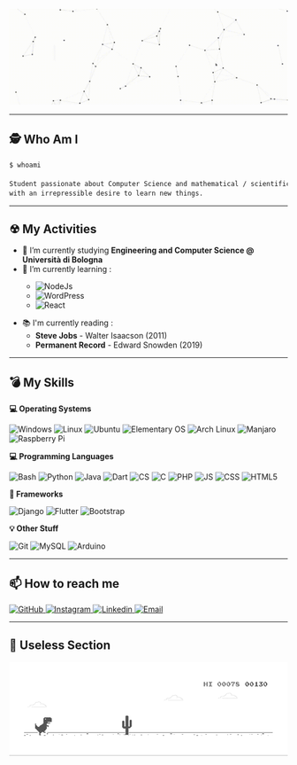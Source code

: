 <a href="https://alessandromazzoli.codes"><img src="https://github.com/alemazzo/alemazzo/blob/main/cutted.gif" alt="presentation"/></a>


<!--![image](https://github.com/alemazzo/alemazzo/blob/main/presentation.gif)-->

----

## 🕵 Who Am I

  ```bash
  $ whoami
  
  Student passionate about Computer Science and mathematical / scientific subjects 
  with an irrepressible desire to learn new things. 
  ```
  
---

## ☢ My Activities

- 🔭 I’m currently studying **Engineering and Computer Science @ Università di Bologna**
- 🌱 I’m currently learning : <p>
  <ul>
  <li>  <img alt="NodeJs" src="https://img.shields.io/badge/-NodeJS-339933?style=for-the-badge&logo=node.js&logoColor=white" /> </li>
  <li>  <img alt="WordPress" src="https://img.shields.io/badge/-WordPress-21759B?style=for-the-badge&logo=wordpress&logoColor=white" /> </li>
  <li>  <img alt="React" src="https://img.shields.io/badge/-React-61DAFB?style=for-the-badge&logo=react&logoColor=black" /> </li>
  </ul>
  </p>
- 📚 I'm currently reading : 
  <ul>
    <li> <b>Steve Jobs</b> - Walter Isaacson (2011)</li>
  <li> <b>Permanent Record</b> - Edward Snowden (2019) </li>
  </ul>
  

----

## 💣 My Skills

  
  <b> 💻 Operating Systems </b> <br> 
  <p>
  <img alt="Windows" src="https://img.shields.io/badge/-Winzoz-0078D6?style=for-the-badge&logo=windows&logoColor=white" />
  <img alt="Linux" src="https://img.shields.io/badge/-Linux-FCC624?style=for-the-badge&logo=linux&logoColor=black" />
  <img alt="Ubuntu" src="https://img.shields.io/badge/-Ubuntu-E95420?style=for-the-badge&logo=ubuntu&logoColor=white" />
  <img alt="Elementary OS" src="https://img.shields.io/badge/-Elementary-64BAFF?style=for-the-badge&logo=elementary&logoColor=black" />
  <img alt="Arch Linux" src="https://img.shields.io/badge/-Arch Linux-1793D1?style=for-the-badge&logo=arch-linux&logoColor=white" />
  <img alt="Manjaro" src="https://img.shields.io/badge/-Manjaro-35BF5C?style=for-the-badge&logo=manjaro&logoColor=white" />
  <img alt="Raspberry Pi" src="https://img.shields.io/badge/-Raspberry Pi-C51A4A?style=for-the-badge&logo=raspberry-pi&logoColor=white" />
  </p>
  
  <b> 💻 Programming Languages </b> <br>
  <p>
    <img alt="Bash" src="https://img.shields.io/badge/-Bash-4EAA25?style=for-the-badge&logo=gnu-bash&logoColor=white" />
    <img alt="Python" src="https://img.shields.io/badge/-Python-3776AB?style=for-the-badge&logo=python&logoColor=white" />
    <img alt="Java" src="https://img.shields.io/badge/-Java-007396?style=for-the-badge&logo=java&logoColor=white" />
    <img alt="Dart" src="https://img.shields.io/badge/-Dart-0175C2?style=for-the-badge&logo=dart&logoColor=white" />
    <img alt="CS" src="https://img.shields.io/badge/-C %23-239120?style=for-the-badge&logo=c-sharp&logoColor=white" />
    <img alt="C" src="https://img.shields.io/badge/-Ansi C-A8B9CC?style=for-the-badge&logo=c&logoColor=black" />
    <img alt="PHP" src="https://img.shields.io/badge/-PHP-777BB4?style=for-the-badge&logo=php&logoColor=black" />
    <img alt="JS" src="https://img.shields.io/badge/-JavaScript-F7DF1E?style=for-the-badge&logo=javascript&logoColor=white" />
    <img alt="CSS" src="https://img.shields.io/badge/-CSS-1572B6?style=for-the-badge&logo=css3&logoColor=white" />  
    <img alt="HTML5" src="https://img.shields.io/badge/-HTML5-E34F26?style=for-the-badge&logo=html5&logoColor=white" />
  </p>
  
  <b> 🔮 Frameworks </b> <br>
  <p>
    <img alt="Django" src="https://img.shields.io/badge/-Django-092E20?style=for-the-badge&logo=django&logoColor=white" />
    <img alt="Flutter" src="https://img.shields.io/badge/-Flutter-02569B?style=for-the-badge&logo=flutter&logoColor=white" />
    <img alt="Bootstrap" src="https://img.shields.io/badge/-Bootstrap-563D7C?style=for-the-badge&logo=bootstrap&logoColor=white" />
  </p>
  
  <b> 💡 Other Stuff </b> <br>
  <p>
    <img alt="Git" src="https://img.shields.io/badge/-Git-F05032?style=for-the-badge&logo=Git&logoColor=white" />
    <img alt="MySQL" src="https://img.shields.io/badge/-MySQL-4479A1?style=for-the-badge&logo=mysql&logoColor=white" />  
    <img alt="Arduino" src="https://img.shields.io/badge/-Arduino-00979D?style=for-the-badge&logo=Arduino&logoColor=white" />
  </p>


----

## 📫 How to reach me
<p>
  <a href="https://github.com/alemazzo">
    <img alt="GitHub" src="https://img.shields.io/badge/-Github-181717?style=for-the-badge&logo=github&logoColor=white" />
  </a> 
  <a href="https://www.instagram.com/alessandro.py/">
    <img alt="Instagram" src="https://img.shields.io/badge/-Instagram-E4405F?style=for-the-badge&logo=instagram&logoColor=white" />
  </a> 
  <a href="https://www.linkedin.com/in/alessandro-mazzoli-009868140/">
    <img alt="Linkedin" src="https://img.shields.io/badge/-Linkedin-0077B5?style=for-the-badge&logo=linkedin&logoColor=white" />
  </a> 
  <a href="mailto:developer.alessandro.mazzoli@gmail.com">
    <img alt="Email" src="https://img.shields.io/badge/-Email-D14836?style=for-the-badge&logo=gmail&logoColor=white" />
  </a>  
  
</p>

----

## 💫 Useless Section

![image](https://github.com/alemazzo/alemazzo/blob/main/dino.gif)

<!--
Here are some ideas to get you started:

- 🔭 I’m currently working on ...
- 🌱 I’m currently learning ...
- 👯 I’m looking to collaborate on ...
- 🤔 I’m looking for help with ...
- 💬 Ask me about ...
- 📫 How to reach me: ...
- 😄 Pronouns: ...
- ⚡ Fun fact: ...
-->
